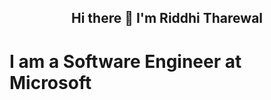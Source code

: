 <h2 align="center">
  <b>Hi there 👋 </b>
  <b>I'm Riddhi Tharewal</b>
</h2>

# I am a Software Engineer at Microsoft
<!--
**RiddhiTharewal/RiddhiTharewal** is a ✨ _special_ ✨ repository because its `README.md` (this file) appears on your GitHub profile.

Here are some ideas to get you started:

- 🔭 I’m currently working on ...
- 🌱 I’m currently learning ...
- 👯 I’m looking to collaborate on ...
- 🤔 I’m looking for help with ...
- 💬 Ask me about ...
- 📫 How to reach me: ...
- 😄 Pronouns: ...
- ⚡ Fun fact: ...
-->
